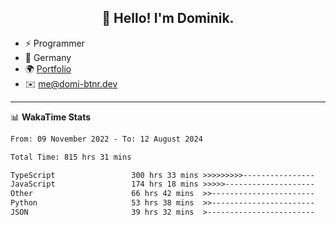 <h2 align="center">👋 Hello! I'm Dominik.</h2>

- ⚡ Programmer
- 📍 Germany
- 🌍 [Portfolio](https://domi-btnr.dev)
- ✉️ [me@domi-btnr.dev](mailto://me@domi-btnr.dev)

---
📊 **WakaTime Stats**
<!--START_SECTION:waka-->

```txt
From: 09 November 2022 - To: 12 August 2024

Total Time: 815 hrs 31 mins

TypeScript                 300 hrs 33 mins >>>>>>>>>----------------   36.85 %
JavaScript                 174 hrs 18 mins >>>>>--------------------   21.37 %
Other                      66 hrs 42 mins  >>-----------------------   08.18 %
Python                     53 hrs 38 mins  >>-----------------------   06.58 %
JSON                       39 hrs 32 mins  >------------------------   04.85 %
```

<!--END_SECTION:waka-->
